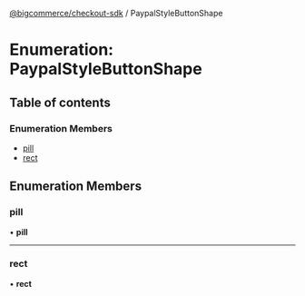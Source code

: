 [@bigcommerce/checkout-sdk](../README.md) / PaypalStyleButtonShape

# Enumeration: PaypalStyleButtonShape

## Table of contents

### Enumeration Members

- [pill](PaypalStyleButtonShape.md#pill)
- [rect](PaypalStyleButtonShape.md#rect)

## Enumeration Members

### pill

• **pill**

___

### rect

• **rect**
